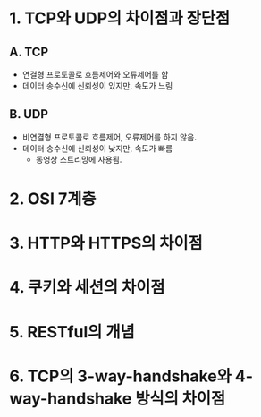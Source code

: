 # 1. TCP와 UDP의 차이점과 장단점

## A. TCP

- 연결형 프로토콜로 흐름제어와 오류제어를 함
- 데이터 송수신에 신뢰성이 있지만, 속도가 느림

## B. UDP

- 비연결형 프로토콜로 흐름제어, 오류제어를 하지 않음.
- 데이터 송수신에 신뢰성이 낮지만, 속도가 빠름
    - 동영상 스트리밍에 사용됨.

# 2. OSI 7계층

# 3. HTTP와 HTTPS의 차이점

# 4. 쿠키와 세션의 차이점

# 5. RESTful의 개념

# 6. TCP의 3-way-handshake와 4-way-handshake 방식의 차이점